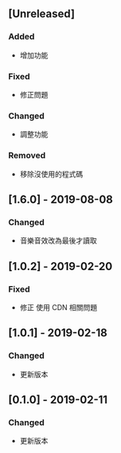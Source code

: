 ## [Unreleased]
### Added
- 增加功能

### Fixed
- 修正問題

### Changed
- 調整功能

### Removed
- 移除沒使用的程式碼

## [1.6.0] - 2019-08-08
### Changed
- 音樂音效改為最後才讀取

## [1.0.2] - 2019-02-20
### Fixed
- 修正 使用 CDN 相關問題

## [1.0.1] - 2019-02-18
### Changed
- 更新版本

## [0.1.0] - 2019-02-11
### Changed
- 更新版本
